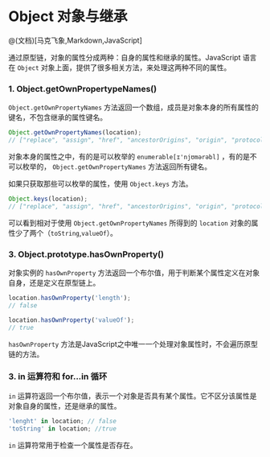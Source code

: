 # Object 对象与继承

@(文档)[马克飞象,Markdown,JavaScript]

通过原型链，对象的属性分成两种：自身的属性和继承的属性。JavaScript 语言在 `Object` 对象上面，提供了很多相关方法，来处理这两种不同的属性。


### 1. Object.getOwnPropertypeNames()
`Object.getOwnPropertyNames` 方法返回一个数组，成员是对象本身的所有属性的键名，不包含继承的属性键名。

``` javascript
Object.getOwnPropertyNames(location);
// ["replace", "assign", "href", "ancestorOrigins", "origin", "protocol", "host", "hostname", "port", "pathname", "search", "hash", "reload", "toString", "valueOf"]
```
对象本身的属性之中，有的是可以枚举的 `enumerable[ɪ'njʊmərəbl]` ，有的是不可以枚举的， `Object.getOwnPropertyNames` 方法返回所有键名。

如果只获取那些可以枚举的属性，使用 `Object.keys` 方法。

``` javascript
Object.keys(location);
// ["replace", "assign", "href", "ancestorOrigins", "origin", "protocol", "host", "hostname", "port", "pathname", "search", "hash", "reload"]
```
可以看到相对于使用 `Object.getOwnPropertyNames` 所得到的 `location` 对象的属性少了两个（`toString`,`valueOf`）。


### 3. Object.prototype.hasOwnProperty()
对象实例的 `hasOwnProperty` 方法返回一个布尔值，用于判断某个属性定义在对象自身，还是定义在原型链上。

``` javascript
location.hasOwnProperty('length');
// false

location.hasOwnProperty('valueOf');
// true
```

`hasOwnProperty` 方法是JavaScript之中唯一一个处理对象属性时，不会遍历原型链的方法。


### 3. in 运算符和 for...in 循环

`in` 运算符返回一个布尔值，表示一个对象是否具有某个属性。它不区分该属性是对象自身的属性，还是继承的属性。

``` javascript
'lenght' in location; // false
'toString' in location; //true
```

`in` 运算符常用于检查一个属性是否存在。